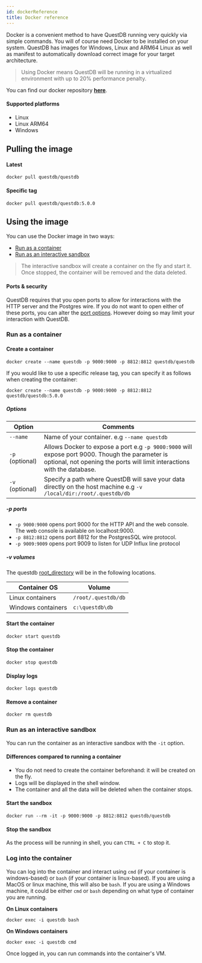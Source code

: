 ```yaml
---
id: dockerReference
title: Docker reference
---
```


Docker is a convenient method to have QuestDB running very quickly via simple commands. You will of course need Docker
to be installed on your system. QuestDB has images for Windows, Linux and ARM64 Linux as well as manifest to automatically
download correct image for your target architecture.

> Using Docker means QuestDB will be running in a virtualized environment with up to 20% performance penalty.

You can find our docker repository **<a href="https://hub.docker.com/r/questdb/questdb" target="_blank">here</a>**.

#### Supported platforms
- Linux
- Linux ARM64
- Windows

## Pulling the image
#### Latest
```shell script
docker pull questdb/questdb
```

#### Specific tag
```shell script
docker pull questdb/questdb:5.0.0
```

## Using the image
You can use the Docker image in two ways:
- [Run as a container](#run-as-a-container)
- [Run as an interactive sandbox](#run-as-an-interactive-sandbox)

>The interactive sandbox will create a container on the fly and start it. Once stopped, the container will be
removed and the data deleted.

#### Ports & security

QuestDB requires that you open ports to allow for interactions with the HTTP server and the Postgres wire.
If you do not want to open either of these ports, you can alter the [port options](#-p-ports). However doing so may limit your interaction with QuestDB.

### Run as a container

#### Create a container

```shell script
docker create --name questdb -p 9000:9000 -p 8812:8812 questdb/questdb
```

If you would like to use a specific release tag, you can specify it as follows when creating the container:

```shell script
docker create --name questdb -p 9000:9000 -p 8812:8812 questdb/questdb:5.0.0
```

##### Options

<table class="alt">
<thead>

<th>Option</th>
<th>Comments</th>

</thead>
<tbody>
<tr>
<td><code>--name</code></td>
<td>Name of your container. e.g <code>--name questdb</code></td>
</tr>
<tr>
<td><code>-p</code> (optional)</td>
<td>Allows Docker to expose a port e.g <code>-p 9000:9000</code> will expose port 9000.
Though the parameter is optional, not opening the ports will limit interactions with the database.</td>
</tr>
<tr>
<td><code>-v</code> (optional)</td>
<td>Specify a path where QuestDB will save your data directly on the host machine e.g <code>-v /local/dir:/root/.questdb/db</code></td>
</tr>
</tbody>
</table>

##### -p ports
- `-p 9000:9000` opens port 9000 for the HTTP API and the web console. The web console is available on localhost:9000.
- `-p 8812:8812` opens port 8812 for the PostgresSQL wire protocol.
- `-p 9009:9009` opens port 9009 to listen for UDP Influx line protocol

##### -v volumes
The questdb [root_directory](rootDirectoryStructure.md) will be in the following locations.

| Container OS | Volume |
|-----|-----|
| Linux containers | `/root/.questdb/db` |
| Windows containers | `c:\questdb\db` |

#### Start the container
```shell script
docker start questdb
```

#### Stop the container
```shell script
docker stop questdb
```

#### Display logs
```shell script
docker logs questdb
```

#### Remove a container
```shell script
docker rm questdb
```

### Run as an interactive sandbox

You can run the container as an interactive sandbox with the `-it` option.

#### Differences compared to running a container
- You do not need to create the container beforehand: it will be created on the fly.
- Logs will be displayed in the shell window.
- The container and all the data will be deleted when the container stops.

#### Start the sandbox
```shell script
docker run --rm -it -p 9000:9000 -p 8812:8812 questdb/questdb
```

#### Stop the sandbox
As the process will be running in shell, you can `CTRL + C` to stop it.


### Log into the container

You can log into the container and interact using `cmd` (if your container is windows-based) or `bash`
(if your container is linux-based). If you are using a MacOS or linux machine, this will also be `bash`. If you
are using a Windows machine, it could be either `cmd` or `bash` depending on what type of container you
are running.

**On Linux containers**
```shell script
docker exec -i questdb bash
```

**On Windows containers**
```shell script
docker exec -i questdb cmd
```

Once logged in, you can run commands into the container's VM.
